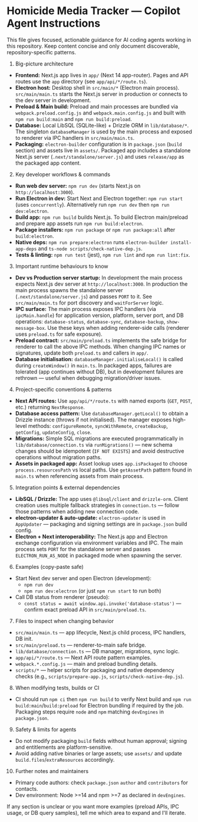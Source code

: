 # Homicide Media Tracker — Copilot Agent Instructions

This file gives focused, actionable guidance for AI coding agents working in this repository. Keep content concise and only document discoverable, repository-specific patterns.

1. Big-picture architecture

- **Frontend:** Next.js app lives in `app/` (Next 14 app-router). Pages and API routes use the `app` directory (see `app/api/*/route.ts`).
- **Electron host:** Desktop shell in `src/main/*` (Electron main process). `src/main/main.ts` starts the Next.js server in production or connects to the dev server in development.
- **Preload & Main build:** Preload and main processes are bundled via `webpack.preload.config.js` and `webpack.main.config.js` and built with `npm run build:main` and `npm run build:preload`.
- **Database:** Local LibSQL (SQLite-like) + Drizzle ORM in `lib/database/*`. The singleton `databaseManager` is used by the main process and exposed to renderer via IPC handlers in `src/main/main.ts`.
- **Packaging:** `electron-builder` configuration is in `package.json` (`build` section) and assets live in `assets/`. Packaged app includes a standalone Next.js server (`.next/standalone/server.js`) and uses `release/app` as the packaged app content.

2. Key developer workflows & commands

- **Run web dev server:** `npm run dev` (starts Next.js on `http://localhost:3000`).
- **Run Electron in dev:** Start Next and Electron together: `npm run start` (uses `concurrently`). Alternatively run `npm run dev` then `npm run dev:electron`.
- **Build app:** `npm run build` builds Next.js. To build Electron main/preload and prepare app assets run `npm run build:electron`.
- **Package installers:** `npm run package` or `npm run package:all` after `build:electron`.
- **Native deps:** `npm run prepare:electron` runs `electron-builder install-app-deps` and `ts-node scripts/check-native-dep.js`.
- **Tests & linting:** `npm run test` (jest), `npm run lint` and `npm run lint:fix`.

3. Important runtime behaviours to know

- **Dev vs Production server startup:** In development the main process expects Next.js dev server at `http://localhost:3000`. In production the main process spawns the standalone server (`.next/standalone/server.js`) and passes `PORT` to it. See `src/main/main.ts` for port discovery and `waitForServer` logic.
- **IPC surface:** The main process exposes IPC handlers (via `ipcMain.handle`) for application version, platform, server port, and DB operations: `database-status`, `database-sync`, `database-backup`, `show-message-box`. Use these keys when adding renderer-side calls (renderer uses `preload.ts` for safe exposure).
- **Preload contract:** `src/main/preload.ts` implements the safe bridge for renderer to call the above IPC methods. When changing IPC names or signatures, update both `preload.ts` and callers in `app/`.
- **Database initialisation:** `databaseManager.initialiseLocal()` is called during `createWindow()` in `main.ts`. In packaged apps, failures are tolerated (app continues without DB), but in development failures are rethrown — useful when debugging migration/driver issues.

4. Project-specific conventions & patterns

- **Next API routes:** Use `app/api/*/route.ts` with named exports (`GET`, `POST`, etc.) returning `NextResponse`.
- **Database access pattern:** Use `databaseManager.getLocal()` to obtain a Drizzle instance (throws if not initialised). The manager exposes high-level methods: `configureRemote`, `syncWithRemote`, `createBackup`, `getConfig`, `updateConfig`, `close`.
- **Migrations:** Simple SQL migrations are executed programmatically in `lib/database/connection.ts` via `runMigrations()` — new schema changes should be idempotent (`IF NOT EXISTS`) and avoid destructive operations without migration paths.
- **Assets in packaged app:** Asset lookup uses `app.isPackaged` to choose `process.resourcesPath` vs local paths. Use `getAssetPath` pattern found in `main.ts` when referencing assets from main process.

5. Integration points & external dependencies

- **LibSQL / Drizzle:** The app uses `@libsql/client` and `drizzle-orm`. Client creation uses multiple fallback strategies in `connection.ts` — follow those patterns when adding new connection code.
- **electron-updater & auto-update:** `electron-updater` is used in `AppUpdater` — packaging and signing settings are in `package.json` build config.
- **Electron + Next interoperability:** The Next.js app and Electron exchange configuration via environment variables and IPC. The main process sets `PORT` for the standalone server and passes `ELECTRON_RUN_AS_NODE` in packaged mode when spawning the server.

6. Examples (copy-paste safe)

- Start Next dev server and open Electron (development):
  - `npm run dev`
  - `npm run dev:electron` (or just `npm run start` to run both)
- Call DB status from renderer (pseudo):
  - `const status = await window.api.invoke('database-status')` — confirm exact preload API in `src/main/preload.ts`.

7. Files to inspect when changing behavior

- `src/main/main.ts` — app lifecycle, Next.js child process, IPC handlers, DB init.
- `src/main/preload.ts` — renderer-to-main safe bridge.
- `lib/database/connection.ts` — DB manager, migrations, sync logic.
- `app/api/*/route.ts` — Next API route pattern examples.
- `webpack.*.config.js` — main and preload bundling details.
- `scripts/*` — helper scripts for packaging and native dependency checks (e.g., `scripts/prepare-app.js`, `scripts/check-native-dep.js`).

8. When modifying tests, builds or CI

- CI should run `npm ci` then `npm run build` to verify Next build and `npm run build:main`/`build:preload` for Electron bundling if required by the job. Packaging steps require `node` and `npm` matching `devEngines` in `package.json`.

9. Safety & limits for agents

- Do not modify packaging `build` fields without human approval; signing and entitlements are platform-sensitive.
- Avoid adding native binaries or large assets; use `assets/` and update `build.files`/`extraResources` accordingly.

10. Further notes and maintainers

- Primary code authors: check `package.json` `author` and `contributors` for contacts.
- Dev environment: Node >=14 and npm >=7 as declared in `devEngines`.

If any section is unclear or you want more examples (preload APIs, IPC usage, or DB query samples), tell me which area to expand and I'll iterate.
